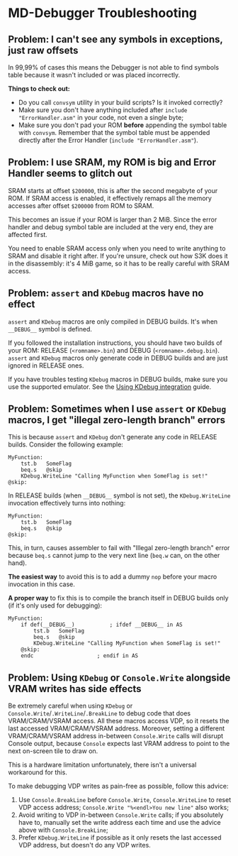 
# MD-Debugger Troubleshooting

## Problem: I can't see any symbols in exceptions, just raw offsets

In 99,99% of cases this means the Debugger is not able to find symbols table because it wasn't included or was placed incorrectly.

**Things to check out:**

- Do you call `convsym` utility in your build scripts? Is it invoked correctly?
- Make sure you don't have anything included after `include "ErrorHandler.asm"` in your code, not even a single byte;
- Make sure you don't pad your ROM **before** appending the symbol table with `convsym`. Remember that the symbol table must be appended directly after the Error Handler (`include "ErrorHandler.asm"`).

## Problem: I use SRAM, my ROM is big and Error Handler seems to glitch out

SRAM starts at offset `$200000`, this is after the second megabyte of your ROM. If SRAM access is enabled, it effectively remaps all the memory accesses after offset `$200000` from ROM to SRAM.

This becomes an issue if your ROM is larger than 2 MiB. Since the error handler and debug symbol table are included at the very end, they are affected first.

You need to enable SRAM access only when you need to write anything to SRAM and disable it right after. If you're unsure, check out how S3K does it in the disassembly: it's 4 MiB game, so it has to be really careful with SRAM access.

## Problem: `assert` and `KDebug` macros have no effect

`assert` and `KDebug` macros are only compiled in DEBUG builds. It's when `__DEBUG__` symbol is defined.

If you followed the installation instructions, you should have two builds of your ROM: RELEASE (`<romname>.bin`) and DEBUG (`<romname>.debug.bin`). `assert` and `KDebug` macros only generate code in DEBUG builds and are just ignored in RELEASE ones.

If you have troubles testing `KDebug` macros in DEBUG builds, make sure you use the supported emulator. See the [Using KDebug integration](Use_KDebug_integration.md) guide.

## Problem: Sometimes when I use `assert` or `KDebug` macros, I get "illegal zero-length branch" errors

This is because `assert` and `KDebug` don't generate any code in RELEASE builds. Consider the following example:

```m68k
MyFunction:
	tst.b	SomeFlag
	beq.s 	@skip
	KDebug.WriteLine "Calling MyFunction when SomeFlag is set!"
@skip:
```

In RELEASE builds (when `__DEBUG__` symbol is not set), the `KDebug.WriteLine` invocation effectively turns into nothing:

```m68k
MyFunction:
	tst.b	SomeFlag
	beq.s 	@skip
@skip:
```

This, in turn, causes assembler to fail with "Illegal zero-length branch" error because `beq.s` cannot jump to the very next line (`beq.w` can, on the other hand).

**The easiest way** to avoid this is to add a dummy `nop` before your macro invocation in this case.

**A proper way** to fix this is to compile the branch itself in DEBUG builds only (if it's only used for debugging):

```m68k
MyFunction:
	if def(__DEBUG__)			; ifdef __DEBUG__ in AS
		tst.b	SomeFlag
		beq.s 	@skip
		KDebug.WriteLine "Calling MyFunction when SomeFlag is set!"
	@skip:
	endc					; endif in AS
```

## Problem: Using `KDebug` or `Console.Write` alongside VRAM writes has side effects

Be extremely careful when using `KDebug` or `Console.Write`/`.WriteLine`/`.BreakLine` to debug code that does VRAM/CRAM/VSRAM access. All these macros access VDP, so it resets the last accessed VRAM/CRAM/VSRAM address. Moreover, setting a different VRAM/CRAM/VSRAM address in-between `Console.Write` calls will disrupt Console output, because `Console` expects last VRAM address to point to the next on-screen tile to draw on.

This is a hardware limitation unfortunately, there isn't a universal workaround for this.

To make debugging VDP writes as pain-free as possible, follow this advice:
1. Use `Console.BreakLine` before `Console.Write`, `Console.WriteLine` to reset VDP access address; `Console.Write "%<endl>You new line"` also works;
2. Avoid writing to VDP in-between `Console.Write` calls; if you absolutely have to, manually set the write address each time and use the advice above with `Console.BreakLine`;
3. Prefer `KDebug.WriteLine` if possible as it only resets the last accessed VDP address, but doesn't do any VDP writes.


